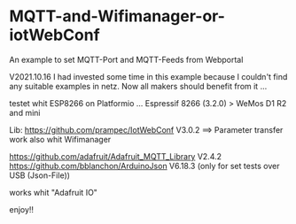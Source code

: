 # MQTT-and-Wifimanager-or-iotWebConf
An example to set MQTT-Port and MQTT-Feeds from Webportal 

V2021.10.16
I had invested some time in this example because I couldn't find any suitable examples in netz.
Now all makers should benefit from it ...

testet whit ESP8266 on Platformio ...
Espressif 8266 (3.2.0) > WeMos D1 R2 and mini


Lib: 
https://github.com/prampec/IotWebConf V3.0.2
  ==> Parameter transfer work also whit Wifimanager
  
https://github.com/adafruit/Adafruit_MQTT_Library V2.4.2
https://github.com/bblanchon/ArduinoJson V6.18.3 (only for set tests over USB (Json-File))


works whit "Adafruit IO"


enjoy!!
